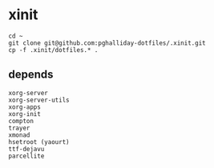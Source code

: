 # xinit

```
cd ~
git clone git@github.com:pghalliday-dotfiles/.xinit.git
cp -f .xinit/dotfiles.* .
```

## depends

```
xorg-server
xorg-server-utils
xorg-apps
xorg-init
compton
trayer
xmonad
hsetroot (yaourt)
ttf-dejavu
parcellite
```
